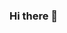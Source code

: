 ### Hi there 👋

<!--
**maracasabat/maracasabat** is a ✨ _special_ ✨ repository because its `README.md` (this file) appears on your GitHub profile.

Here are some ideas to get you started:


- 🌱 I’m currently learning Python
- 📫 How to reach me: https://t.me/maracasabat
- ⚡ Some facts: I want to know more about Data Science and Machine Learning. I like coding.
-->
